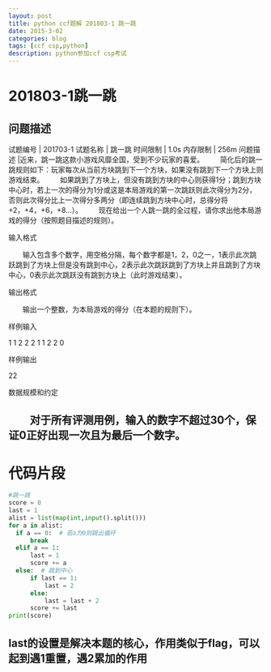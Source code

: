 ```yaml
---
layout: post
title: python ccf题解 201803-1 跳一跳
date: 2015-3-02
categories: blog
tags: [ccf csp,python]
description: python参加ccf csp考试
---
```


201803-1跳一跳   
 ====   
问题描述  
----  


试题编号 | 201703-1
试题名称 | 跳一跳
时间限制 | 1.0s
内存限制 | 256m
问题描述 |近来，跳一跳这款小游戏风靡全国，受到不少玩家的喜爱。
　　简化后的跳一跳规则如下：玩家每次从当前方块跳到下一个方块，如果没有跳到下一个方块上则游戏结束。
　　如果跳到了方块上，但没有跳到方块的中心则获得1分；跳到方块中心时，若上一次的得分为1分或这是本局游戏的第一次跳跃则此次得分为2分，否则此次得分比上一次得分多两分（即连续跳到方块中心时，总得分将+2，+4，+6，+8...）。
　　现在给出一个人跳一跳的全过程，请你求出他本局游戏的得分（按照题目描述的规则）。

输入格式

　　输入包含多个数字，用空格分隔，每个数字都是1，2，0之一，1表示此次跳跃跳到了方块上但是没有跳到中心，2表示此次跳跃跳到了方块上并且跳到了方块中心，0表示此次跳跃没有跳到方块上（此时游戏结束）。

输出格式

　　输出一个整数，为本局游戏的得分（在本题的规则下）。

样例输入

1 1 2 2 2 1 1 2 2 0

样例输出

22

数据规模和约定

　　对于所有评测用例，输入的数字不超过30个，保证0正好出现一次且为最后一个数字。
-------------------

代码片段
====

  ```python
 #跳一跳
score = 0
last = 1
alist = list(map(int,input().split()))
for a in alist:
    if a == 0:  # 若a为0则跳出循环
        break
    elif a == 1:
        last = 1
        score += a
    else:  # 跳到中心
        if last == 1:
            last = 2
        else:
            last = last + 2
        score += last
print(score)
  ```
last的设置是解决本题的核心，作用类似于flag，可以起到遇1重置，遇2累加的作用  
----